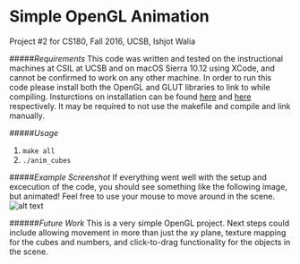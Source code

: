 # Simple OpenGL Animation
Project #2 for CS180, Fall 2016, UCSB, Ishjot Walia

#####*Requirements*
This code was written and tested on the instructional machines at CSIL at UCSB and on macOS Sierra 10.12 using XCode, and cannot be confirmed to work on any other machine. In order to run this code please install both the OpenGL and GLUT libraries to link to while compiling. Insturctions on installation can be found [here](https://www.opengl.org/wiki/Getting_Started "Getting Started OpenGL") and [here](https://www.opengl.org/resources/libraries/glut/ "GLUT Homepage") respectively. It may be required to not use the makefile and compile and link manually.

#####*Usage*
1. `make all`
2. `./anim_cubes`

#####*Example Screenshot*
If everything went well with the setup and excecution of the code, you should see something like the following image, but animated! Feel free to use your mouse to move around in the scene.
![alt text](https://github.ucsb.edu/rockysikem/cs180_hw2/blob/master/example_screenshot.png "Example")

######*Future Work*
This is a very simple OpenGL project. Next steps could include allowing movement in more than just the xy plane, texture mapping for the cubes and numbers, and click-to-drag functionality for the objects in the scene.
